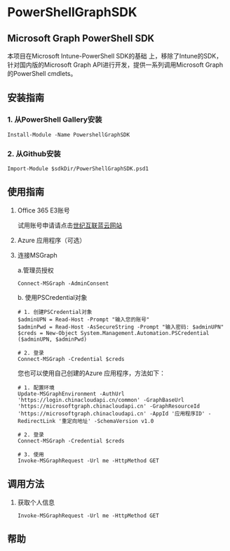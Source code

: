 # PowerShellGraphSDK

## Microsoft Graph PowerShell SDK



本项目在Microsoft Intune-PowerShell SDK的基础 上，移除了Intune的SDK，针对国内版的Microsoft Graph API进行开发，提供一系列调用Microsoft Graph的PowerShell cmdlets。



## 安装指南

### 1. 从PowerShell Gallery安装

```
Install-Module -Name PowershellGraphSDK
```



### 2. 从Github安装

```
Import-Module $sdkDir/PowerShellGraphSDK.psd1
```



## 使用指南

1. Office 365 E3账号

   试用账号申请请点击[世纪互联蓝云网站](https://www.21vbluecloud.com/office365/)

2. Azure 应用程序（可选）

3. 连接MSGraph

   a.管理员授权

   ```
   Connect-MSGraph -AdminConsent
   ```

   b. 使用PSCredential对象

   ```
   # 1. 创建PSCredential对象
   $adminUPN = Read-Host -Prompt "输入您的账号"
   $adminPwd = Read-Host -AsSecureString -Prompt "输入密码: $adminUPN"
   $creds = New-Object System.Management.Automation.PSCredential ($adminUPN, $adminPwd)
   
   # 2. 登录
   Connect-MSGraph -Credential $creds
   ```

   您也可以使用自己创建的Azure 应用程序，方法如下：

   ```
   # 1. 配置环境
   Update-MSGraphEnvironment -AuthUrl 'https://login.chinacloudapi.cn/common' -GraphBaseUrl 'https://microsoftgraph.chinacloudapi.cn' -GraphResourceId 'https://microsoftgraph.chinacloudapi.cn' -AppId '应用程序ID' -RedirectLink '重定向地址' -SchemaVersion v1.0
   
   # 2. 登录
   Connect-MSGraph -Credential $creds
   
   # 3. 使用
   Invoke-MSGraphRequest -Url me -HttpMethod GET
   ```

   

## 调用方法

1. 获取个人信息

   ```
   Invoke-MSGraphRequest -Url me -HttpMethod GET
   ```

   

## 帮助